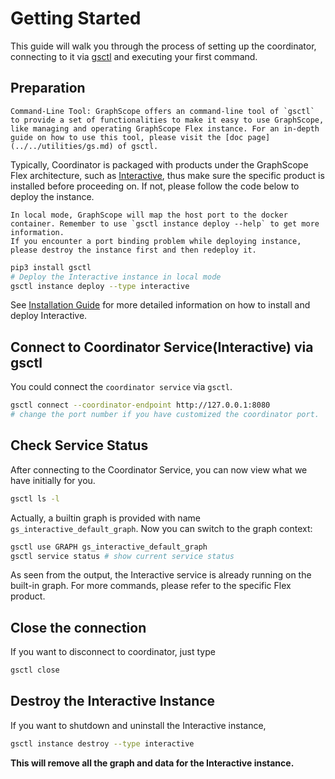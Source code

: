 # Getting Started

This guide will walk you through the process of setting up the coordinator, connecting to it via [gsctl](../../utilities/gs.md) and executing your first command.

## Preparation

````{tip}
Command-Line Tool: GraphScope offers an command-line tool of `gsctl` to provide a set of functionalities to make it easy to use GraphScope, like managing and operating GraphScope Flex instance. For an in-depth guide on how to use this tool, please visit the [doc page](../../utilities/gs.md) of gsctl.
````

Typically, Coordinator is packaged with products under the GraphScope Flex architecture, such as [Interactive](../interactive_intro.md), thus make sure the specific product is installed before proceeding on. If not, please follow the code below to deploy the instance.

```{note}
In local mode, GraphScope will map the host port to the docker container. Remember to use `gsctl instance deploy --help` to get more information.
If you encounter a port binding problem while deploying instance, please destroy the instance first and then redeploy it.
```

```bash
pip3 install gsctl
# Deploy the Interactive instance in local mode
gsctl instance deploy --type interactive
```

See [Installation Guide](../interactive/installation.md) for more detailed information on how to install and deploy Interactive.

## Connect to Coordinator Service(Interactive) via gsctl

You could connect the `coordinator service` via `gsctl`.

```bash
gsctl connect --coordinator-endpoint http://127.0.0.1:8080
# change the port number if you have customized the coordinator port.
```

## Check Service Status

After connecting to the Coordinator Service, you can now view what we have initially for you.

```bash
gsctl ls -l
```

Actually, a builtin graph is provided with name `gs_interactive_default_graph`. Now you can switch to the graph context:

```bash
gsctl use GRAPH gs_interactive_default_graph
gsctl service status # show current service status
```

As seen from the output, the Interactive service is already running on the built-in graph. For more commands, please refer to the specific Flex product.

## Close the connection

If you want to disconnect to coordinator, just type

```bash
gsctl close
```

## Destroy the Interactive Instance

If you want to shutdown and uninstall the Interactive instance,

```bash
gsctl instance destroy --type interactive
```

**This will remove all the graph and data for the Interactive instance.**
